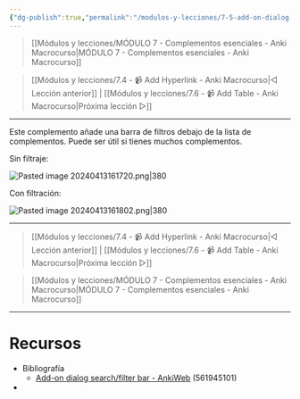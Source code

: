 ```yaml
---
{"dg-publish":true,"permalink":"/modulos-y-lecciones/7-5-add-on-dialog-search-filter-bar-anki-macrocurso/","noteIcon":"","updated":"2024-05-15T22:20:32.900+02:00"}
---
```



> [[Módulos y lecciones/MÓDULO 7 - Complementos esenciales - Anki Macrocurso\|MÓDULO 7 - Complementos esenciales - Anki Macrocurso]]

> [[Módulos y lecciones/7.4 - 📹 Add Hyperlink - Anki Macrocurso\|◁ Lección anterior]] | [[Módulos y lecciones/7.6 - 📹 Add Table - Anki Macrocurso\|Próxima lección ▷]]

---

Este complemento añade una barra de filtros debajo de la lista de complementos. Puede ser útil si tienes muchos complementos.

Sin filtraje:

![Pasted image 20240413161720.png|380](/img/user/ANEXOS/Pasted%20image%2020240413161720.png)

Con filtración: 

![Pasted image 20240413161802.png|380](/img/user/ANEXOS/Pasted%20image%2020240413161802.png)


---

> [[Módulos y lecciones/7.4 - 📹 Add Hyperlink - Anki Macrocurso\|◁ Lección anterior]] | [[Módulos y lecciones/7.6 - 📹 Add Table - Anki Macrocurso\|Próxima lección ▷]]

> [[Módulos y lecciones/MÓDULO 7 - Complementos esenciales - Anki Macrocurso\|MÓDULO 7 - Complementos esenciales - Anki Macrocurso]]

---

# Recursos
- Bibliografía
	- [Add-on dialog search/filter bar - AnkiWeb](https://ankiweb.net/shared/info/561945101) (561945101)
- 